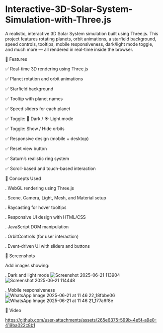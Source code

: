 # Interactive-3D-Solar-System-Simulation-with-Three.js
A realistic, interactive 3D Solar System simulation built using Three.js. This project features rotating planets, orbit animations, a starfield background, speed controls, tooltips, mobile responsiveness, dark/light mode toggle, and much more — all rendered in real-time inside the browser.

🚀 Features

✅ Real-time 3D rendering using Three.js

✅ Planet rotation and orbit animations

✅ Starfield background

✅ Tooltip with planet names

✅ Speed sliders for each planet

✅ Toggle: 🌙 Dark / ☀️ Light mode

✅ Toggle: Show / Hide orbits

✅ Responsive design (mobile + desktop)

✅ Reset view button

✅ Saturn’s realistic ring system

✅ Scroll-based and touch-based interaction

🧠 Concepts Used

. WebGL rendering using Three.js

. Scene, Camera, Light, Mesh, and Material setup

. Raycasting for hover tooltips

. Responsive UI design with HTML/CSS

. JavaScript DOM manipulation

. OrbitControls (for user interaction)

. Event-driven UI with sliders and buttons

📸 Screenshots

Add images showing:

. Dark and light mode
![Screenshot 2025-06-21 113904](https://github.com/user-attachments/assets/f3107bdc-d58f-486f-9abe-f1d64efce174)
![Screenshot 2025-06-21 114448](https://github.com/user-attachments/assets/46938984-7040-40bb-9a42-55f818ee2626)

. Mobile responsiveness
![WhatsApp Image 2025-06-21 at 11 46 22_18fbbe06](https://github.com/user-attachments/assets/6661c125-9222-4f18-9487-515375780091)
![WhatsApp Image 2025-06-21 at 11 46 21_177a6f8e](https://github.com/user-attachments/assets/12b04ef1-64ee-4589-b197-ee88dd48fa5f)

📸 Video

https://github.com/user-attachments/assets/265e6375-599b-4e5f-a9e0-419ba022c8b1


